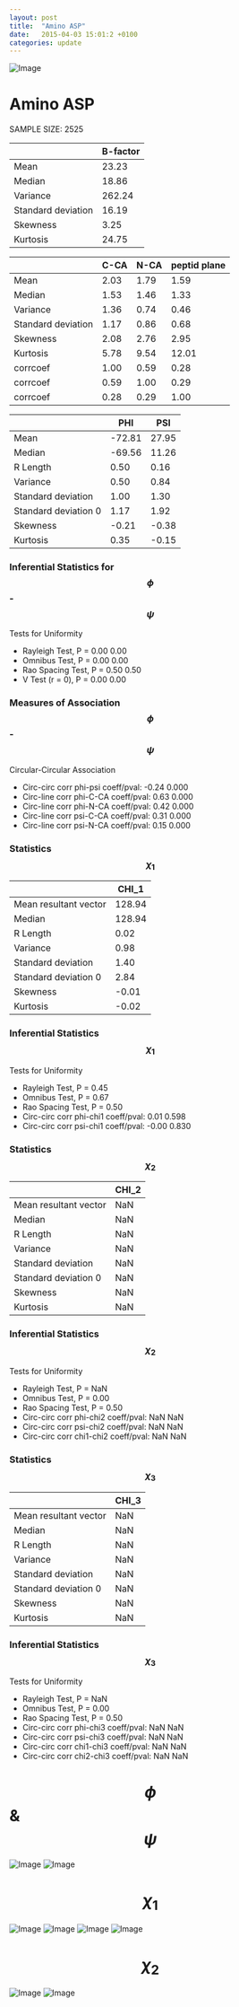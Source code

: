 ```yaml
---
layout: post
title:  "Amino ASP"
date:   2015-04-03 15:01:2 +0100
categories: update
---
```

<script src="https://cdnjs.cloudflare.com/ajax/libs/mathjax/2.7.0/MathJax.js?config=TeX-AMS-MML_HTMLorMML" type="text/javascript"></script>

![Image](../../../../images/aadensity.png)

# Amino ASP


 SAMPLE SIZE: 2525
 
 
 
|     | B-factor |
| --- | --- |
| Mean | 23.23 |
| Median | 18.86 |
| Variance | 262.24 |
| Standard deviation | 16.19 |
| Skewness | 3.25 |
| Kurtosis | 24.75 |
 
 
 

|     | C-CA | N-CA | peptid plane |
| --- | --- | --- | --- |
| Mean | 2.03 | 1.79 | 1.59 |
| Median | 1.53 | 1.46 | 1.33 |
| Variance | 1.36 | 0.74 | 0.46 |
| Standard deviation | 1.17 | 0.86 | 0.68 |
| Skewness | 2.08 | 2.76 | 2.95 |
| Kurtosis | 5.78 | 9.54 | 12.01 |
| corrcoef | 1.00 | 0.59 | 0.28 |
| corrcoef | 0.59 | 1.00 | 0.29 |
| corrcoef | 0.28 | 0.29 | 1.00 |
 
 
 

|     | PHI | PSI |
| --- | --- | --- |
| Mean | -72.81 | 27.95 |
| Median | -69.56 | 11.26 |
| R Length | 0.50 | 0.16 |
| Variance | 0.50 | 0.84 |
| Standard deviation | 1.00 | 1.30 |
| Standard deviation 0 | 1.17 | 1.92 |
| Skewness | -0.21 | -0.38 |
| Kurtosis | 0.35 | -0.15 |

### Inferential Statistics for $$\phi$$-$$\psi$$ 

Tests for Uniformity

- Rayleigh Test, P = 0.00 0.00
- Omnibus Test,  P = 0.00 0.00
- Rao Spacing Test,  P = 0.50 0.50
- V Test (r = 0),  P = 0.00 0.00
### Measures of Association $$\phi$$-$$\psi$$

Circular-Circular Association
- Circ-circ corr phi-psi coeff/pval:	-0.24	 0.000
- Circ-line corr phi-C-CA coeff/pval:	0.63	 0.000
- Circ-line corr phi-N-CA coeff/pval:	0.42	 0.000
- Circ-line corr psi-C-CA coeff/pval:	0.31	 0.000
- Circ-line corr psi-N-CA coeff/pval:	0.15	 0.000
### Statistics $$\chi_1$$

|     | CHI_1 |
| --- | --- |
| Mean resultant vector | 128.94 |
| Median | 128.94 | 
| R Length | 0.02 | 
| Variance | 0.98 | 
| Standard deviation | 1.40 |
| Standard deviation 0| 2.84 |
| Skewness | -0.01 |
| Kurtosis | -0.02 |

 

### Inferential Statistics $$\chi_1$$
Tests for Uniformity

- Rayleigh Test, 	 P = 0.45
- Omnibus Test, 	 P = 0.67
- Rao Spacing Test, 	 P = 0.50
- Circ-circ corr phi-chi1 coeff/pval:	0.01	 0.598
- Circ-circ corr psi-chi1 coeff/pval:	-0.00	 0.830

 

### Statistics $$\chi_2$$

|     | CHI_2 |
| --- | --- |
| Mean resultant vector | NaN |
| Median | NaN |
| R Length | NaN |
| Variance | NaN |
| Standard deviation | NaN |
| Standard deviation 0 | NaN |
| Skewness | NaN |
| Kurtosis | NaN |


### Inferential Statistics $$\chi_2$$ 

Tests for Uniformity

- Rayleigh Test, 	 P = NaN
- Omnibus Test, 	 P = 0.00
- Rao Spacing Test, 	 P = 0.50
- Circ-circ corr phi-chi2 coeff/pval:	NaN	 NaN
- Circ-circ corr psi-chi2 coeff/pval:	NaN	 NaN
- Circ-circ corr chi1-chi2 coeff/pval:	NaN	 NaN


 

### Statistics $$\chi_3$$

|    | CHI_3 |
| --- | --- |
| Mean resultant vector | NaN |
| Median | NaN |
| R Length | NaN |
| Variance | NaN |
| Standard deviation | NaN |
| Standard deviation 0 | NaN |
| Skewness | NaN |
| Kurtosis | NaN |



### Inferential Statistics $$\chi_3$$

Tests for Uniformity

- Rayleigh Test, 	 P = NaN
- Omnibus Test, 	 P = 0.00
- Rao Spacing Test, 	 P = 0.50
- Circ-circ corr phi-chi3 coeff/pval:	NaN	 NaN
- Circ-circ corr psi-chi3 coeff/pval:	NaN	 NaN
- Circ-circ corr chi1-chi3 coeff/pval:	NaN	 NaN
- Circ-circ corr chi2-chi3 coeff/pval:	NaN	 NaN

# $$\phi$$ & $$\psi$$
![Image](../../../../images/ASP_Rama_phipsi.jpg)
![Image](../../../../images/ASP_Rama_phipsiGrad.jpg)


# $$\chi_1$$
![Image](../../../../images/ASP_Rama_phichi1.jpg)
![Image](../../../../images/ASP_Rama_Grad_psichi1.jpg)
![Image](../../../../images/ASP_Rama_psichi1.jpg)
![Image](../../../../images/ASP_Rama_Grad_phichi1.jpg)


# $$\chi_2$$
![Image](../../../../images/ASP_Rama_chi1chi2.jpg)
![Image](../../../../images/ASP_Rama_Gradchi1chi2.jpg)
